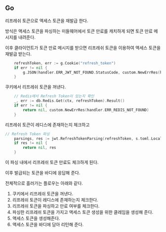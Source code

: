 ## Go
리프레쉬 토큰으로 액세스 토큰을 재발급 한다.

방식은 액세스 토큰을 파싱하는 미들웨어에서 토큰 만료를 캐치하게 되면 토큰 만료 메시지를 내려준다.

이후 클라이언트가 토큰 만료 메시지를 받으면 리프레쉬 토큰을 이용하여 액세스 토큰을 재발급 받는다.

```go
	refreshToken, err := g.Cookie("refresh_token")
	if err != nil {
		g.JSON(handler.ERR_JWT_NOT_FOUND.StatusCode, custom.NewErrRes(handler.ERR_JWT_NOT_FOUND))
	}

```
쿠키에서 리프레쉬 토큰을 꺼낸다.

```go
	// Redis에서 Refresh Token이 있는지 확인
	_, err := db.Redis.Get(ctx, refreshToken).Result()
	if err != nil {
		return nil, custom.NewErrRes(handler.ERR_REDIS_NOT_FOUND)
	}

```
리프레쉬 토큰이 레디스에 존재하는지 체크하고

```go
// Refresh Token 파싱
	parsings, res := jwt.RefreshTokenParsing(refreshToken, s.toml.Local.JwtSecretKey)
	if res != nil {
		return nil, res
	}
```
이 파싱 내에서 리프레쉬 토큰 만료도 체크하게 된다.

이후 발급되는 토큰을 바디에 응답해 준다.

전체적으로 흘러가는 플로우는 아래와 같다.

1. 쿠키에서 리프레쉬 토큰을 꺼낸다.
2. 리프레쉬 토큰이 레디스에 존재하는지 체크한다.
3. 리프레쉬 토큰을 파싱하고 만료 여부를 체크한다.
4. 파싱한 리프레쉬 토큰을 가지고 액세스 토큰 생성을 위한 클레임을 생성해 준다.
5. 액세스 토큰을 생성해준다.
6. 액세스 토큰을 바디에 담아 리턴해 준다.

